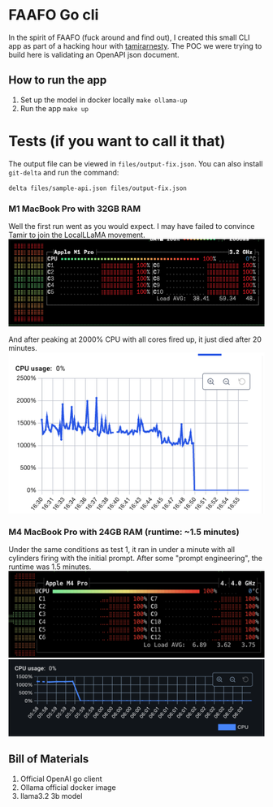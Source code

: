 # FAAFO Go cli
In the spirit of FAAFO (fuck around and find out), I created this small CLI app as part of a hacking hour with [tamirarnesty](https://github.com/tamirarnesty). The POC we were trying to build here is validating an OpenAPI json document.

## How to run the app
1. Set up the model in docker locally `make ollama-up`
3. Run the app `make up`

# Tests (if you want to call it that)
The output file can be viewed in `files/output-fix.json`. You can also install `git-delta` and run the command:
```
delta files/sample-api.json files/output-fix.json
```

### M1 MacBook Pro with 32GB RAM
Well the first run went as you would expect. I may have failed to convince Tamir to join the LocalLLaMA movement.
![first-run](.yuck/bpytop-m1.png)

And after peaking at 2000% CPU with all cores fired up, it just died after 20 minutes.
![ollama out](.yuck/docker-m1.png)

### M4 MacBook Pro with 24GB RAM (runtime: ~1.5 minutes)
Under the same conditions as test 1, it ran in under a minute with all cylinders firing with the initial prompt. After some "prompt engineering", the runtime was 1.5 minutes.
![first-run](.yuck/bpytop-m4.png)
![easy](.yuck/docker-m4.png)

## Bill of Materials
1. Official OpenAI go client
2. Ollama official docker image
3. llama3.2 3b model
